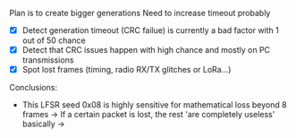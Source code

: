 ﻿Plan is to create bigger generations
Need to increase timeout probably

- [x] Detect generation timeout (CRC failue) is currently a bad factor with 1 out of 50 chance
- [x] Detect that CRC issues happen with high chance and mostly on PC transmissions
- [x] Spot lost frames (timing, radio RX/TX glitches or LoRa...) 

Conclusions:
- This LFSR seed 0x08 is highly sensitive for mathematical loss beyond 8 frames
-> If a certain packet is lost, the rest 'are completely useless' basically
-> 